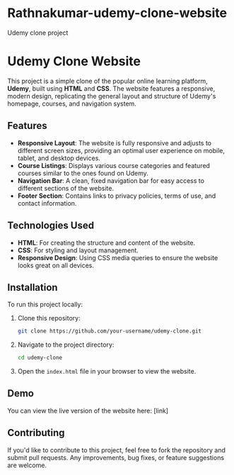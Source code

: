 # Rathnakumar-udemy-clone-website
Udemy clone project

# Udemy Clone Website

This project is a simple clone of the popular online learning platform, **Udemy**, built using **HTML** and **CSS**. The website features a responsive, modern design, replicating the general layout and structure of Udemy's homepage, courses, and navigation system.

## Features

- **Responsive Layout**: The website is fully responsive and adjusts to different screen sizes, providing an optimal user experience on mobile, tablet, and desktop devices.
- **Course Listings**: Displays various course categories and featured courses similar to the ones found on Udemy.
- **Navigation Bar**: A clean, fixed navigation bar for easy access to different sections of the website.
- **Footer Section**: Contains links to privacy policies, terms of use, and contact information.

## Technologies Used

- **HTML**: For creating the structure and content of the website.
- **CSS**: For styling and layout management.
- **Responsive Design**: Using CSS media queries to ensure the website looks great on all devices.

## Installation

To run this project locally:

1. Clone this repository:
   ```bash
   git clone https://github.com/your-username/udemy-clone.git
   ```

2. Navigate to the project directory:
   ```bash
   cd udemy-clone
   ```

3. Open the `index.html` file in your browser to view the website.

## Demo

You can view the live version of the website here: [link]

## Contributing

If you'd like to contribute to this project, feel free to fork the repository and submit pull requests. Any improvements, bug fixes, or feature suggestions are welcome.
